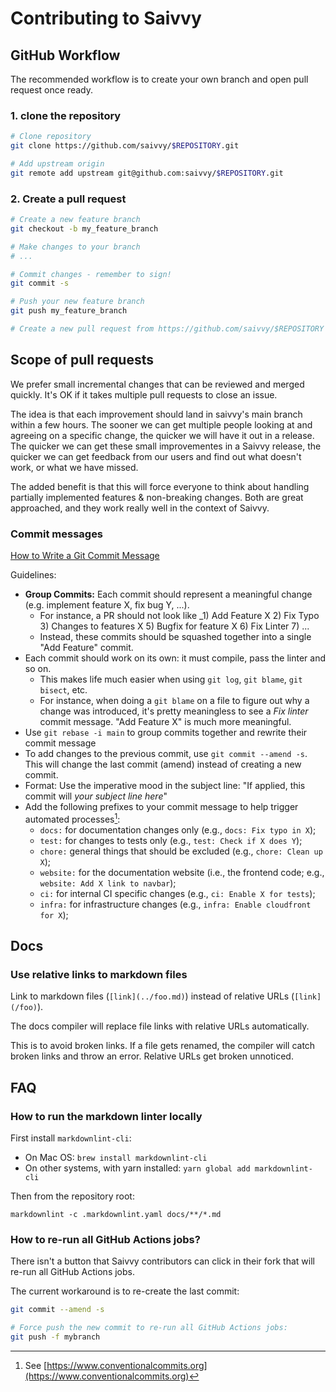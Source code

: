 # Contributing to Saivvy

## GitHub Workflow

The recommended workflow is to create your own branch and open pull request once ready.

### 1. clone the repository

```sh
# Clone repository
git clone https://github.com/saivvy/$REPOSITORY.git

# Add upstream origin
git remote add upstream git@github.com:saivvy/$REPOSITORY.git
```

### 2. Create a pull request

```sh
# Create a new feature branch
git checkout -b my_feature_branch

# Make changes to your branch
# ...

# Commit changes - remember to sign!
git commit -s

# Push your new feature branch
git push my_feature_branch

# Create a new pull request from https://github.com/saivvy/$REPOSITORY
```

## Scope of pull requests

We prefer small incremental changes that can be reviewed and merged quickly.
It's OK if it takes multiple pull requests to close an issue.

The idea is that each improvement should land in saivvy's main branch within a
few hours.  The sooner we can get multiple people looking at and agreeing on a
specific change, the quicker we will have it out in a release.  The quicker we
can get these small improvementes in a Saivvy release, the quicker we can get
feedback from our users and find out what doesn't work, or what we have missed.

The added benefit is that this will force everyone to think about handling
partially implemented features & non-breaking changes. Both are great
approached, and they work really well in the context of Saivvy.


### Commit messages

[How to Write a Git Commit Message](https://chris.beams.io/posts/git-commit/)

Guidelines:

- **Group Commits:** Each commit should represent a meaningful change (e.g. implement feature X, fix bug Y, ...).
  - For instance, a PR should not look like _1) Add Feature X 2) Fix Typo 3) Changes to features X 5) Bugfix for feature X 6) Fix Linter 7) ...
  - Instead, these commits should be squashed together into a single "Add Feature" commit.
- Each commit should work on its own: it must compile, pass the linter and so on.
  - This makes life much easier when using `git log`, `git blame`, `git bisect`, etc.
  - For instance, when doing a `git blame` on a file to figure out why a change
  was introduced, it's pretty meaningless to see a _Fix linter_ commit message.
  "Add Feature X" is much more meaningful.
- Use `git rebase -i main` to group commits together and rewrite their commit message
- To add changes to the previous commit, use `git commit --amend -s`. This will
  change the last commit (amend) instead of creating a new commit.
- Format: Use the imperative mood in the subject line: "If applied, this commit
  will _your subject line here_"
- Add the following prefixes to your commit message to help trigger automated processes[^1]:
  - `docs:` for documentation changes only (e.g., `docs: Fix typo in X`);
  - `test:` for changes to tests only (e.g., `test: Check if X does Y`);
  - `chore:` general things that should be excluded (e.g., `chore: Clean up X`);
  - `website:` for the documentation website (i.e., the frontend code; e.g., `website: Add X link to navbar`);
  - `ci:` for internal CI specific changes (e.g., `ci: Enable X for tests`);
  - `infra:` for infrastructure changes (e.g., `infra: Enable cloudfront for X`);

[^1]: See [https://www.conventionalcommits.org](https://www.conventionalcommits.org)

## Docs

### Use relative links to markdown files

Link to markdown files (`[link](../foo.md)`) instead of relative URLs
(`[link](/foo)`).

The docs compiler will replace file links with relative URLs automatically.

This is to avoid broken links. If a file gets renamed, the compiler will
catch broken links and throw an error. Relative URLs get broken unnoticed.

## FAQ

### How to run the markdown linter locally

First install `markdownlint-cli`:

- On Mac OS: `brew install markdownlint-cli`
- On other systems, with yarn installed: `yarn global add markdownlint-cli`

Then from the repository root:

```console
markdownlint -c .markdownlint.yaml docs/**/*.md
```

### How to re-run all GitHub Actions jobs?

There isn't a button that Saivvy contributors can click in their fork that will
re-run all GitHub Actions jobs.

The current workaround is to re-create the last commit:

```sh
git commit --amend -s

# Force push the new commit to re-run all GitHub Actions jobs:
git push -f mybranch
```
